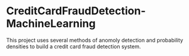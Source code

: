 # CreditCardFraudDetection-MachineLearning

This project uses several methods of anomoly detection and probability densities to build a credit card fraud detection system.
